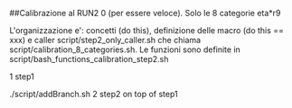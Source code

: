 ##Calibrazione al RUN2
0 (per essere veloce). Solo le 8 categorie eta*r9

L'organizzazione e': concetti (do this), definizione delle macro (do this == xxx) e caller
script/step2_only_caller.sh che chiama script/calibration_8_categories.sh.
Le funzioni sono definite in script/bash_functions_calibration_step2.sh

1 step1

./script/addBranch.sh
2 step2 on top of step1

